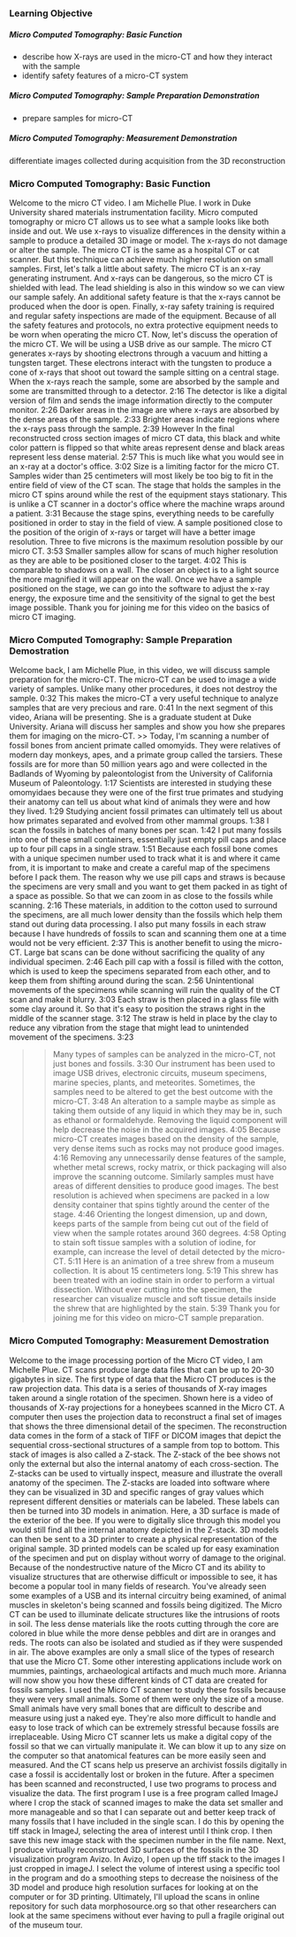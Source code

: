 
### Learning Objective

##### Micro Computed Tomography: Basic Function

- describe how X-rays are used in the micro-CT and how they interact with the sample
- identify safety features of a micro-CT system

##### Micro Computed Tomography: Sample Preparation Demonstration

- prepare samples for micro-CT

##### Micro Computed Tomography: Measurement Demonstration

differentiate images collected during acquisition from the 3D reconstruction

### Micro Computed Tomography: Basic Function

Welcome to the micro CT video. I am Michelle Plue. I work in Duke University shared materials instrumentation facility. Micro computed tomography or micro CT allows us to see what a sample looks like both inside and out. We use x-rays to visualize differences in the density within a sample to produce a detailed 3D image or model. The x-rays do not damage or alter the sample. The micro CT is the same as a hospital CT or cat scanner. But this technique can achieve much higher resolution on small samples. First, let's talk a little about safety. The micro CT is an x-ray generating instrument. And x-rays can be dangerous, so the micro CT is shielded with lead. The lead shielding is also in this window so we can view our sample safely. An additional safety feature is that the x-rays cannot be produced when the door is open. Finally, x-ray safety training is required and regular safety inspections are made of the equipment. Because of all the safety features and protocols, no extra protective equipment needs to be worn when operating the micro CT. Now, let's discuss the operation of the micro CT. We will be using a USB drive as our sample. The micro CT generates x-rays by shooting electrons through a vacuum and hitting a tungsten target. These electrons interact with the tungsten to produce a cone of x-rays that shoot out toward the sample sitting on a central stage. When the x-rays reach the sample, some are absorbed by the sample and some are transmitted through to a detector.
2:16
The detector is like a digital version of film and sends the image information directly to the computer monitor.
2:26
Darker areas in the image are where x-rays are absorbed by the dense areas of the sample.
2:33
Brighter areas indicate regions where the x-rays pass through the sample.
2:39
However In the final reconstructed cross section images of micro CT data, this black and white color pattern is flipped so that white areas represent dense and black areas represent less dense material.
2:57
This is much like what you would see in an x-ray at a doctor's office.
3:02
Size is a limiting factor for the micro CT. Samples wider than 25 centimeters will most likely be too big to fit in the entire field of view of the CT scan. The stage that holds the samples in the micro CT spins around while the rest of the equipment stays stationary. This is unlike a CT scanner in a doctor's office where the machine wraps around a patient.
3:31
Because the stage spins, everything needs to be carefully positioned in order to stay in the field of view. A sample positioned close to the position of the origin of x-rays or target will have a better image resolution. Three to five microns is the maximum resolution possible by our micro CT.
3:53
Smaller samples allow for scans of much higher resolution as they are able to be positioned closer to the target.
4:02
This is comparable to shadows on a wall. The closer an object is to a light source the more magnified it will appear on the wall. Once we have a sample positioned on the stage, we can go into the software to adjust the x-ray energy, the exposure time and the sensitivity of the signal to get the best image possible. Thank you for joining me for this video on the basics of micro CT imaging.

### Micro Computed Tomography: Sample Preparation Demostration
Welcome back, I am Michelle Plue, in this video, we will discuss sample preparation for the micro-CT. The micro-CT can be used to image a wide variety of samples. Unlike many other procedures, it does not destroy the sample.
0:32
This makes the micro-CT a very useful technique to analyze samples that are very precious and rare.
0:41
In the next segment of this video, Ariana will be presenting. She is a graduate student at Duke University. Ariana will discuss her samples and show you how she prepares them for imaging on the micro-CT. >> Today, I'm scanning a number of fossil bones from ancient primate called omomyids. They were relatives of modern day monkeys, apes, and a primate group called the tarsiers. These fossils are for more than 50 million years ago and were collected in the Badlands of Wyoming by paleontologist from the University of California Museum of Paleontology.
1:17
Scientists are interested in studying these omomyidaes because they were one of the first true primates and studying their anatomy can tell us about what kind of animals they were and how they lived.
1:29
Studying ancient fossil primates can ultimately tell us about how primates separated and evolved from other mammal groups.
1:38
I scan the fossils in batches of many bones per scan.
1:42
I put many fossils into one of these small containers, essentially just empty pill caps and place up to four pill caps in a single straw.
1:51
Because each fossil bone comes with a unique specimen number used to track what it is and where it came from, it is important to make and create a careful map of the specimens before I pack them. The reason why we use pill caps and straws is because the specimens are very small and you want to get them packed in as tight of a space as possible. So that we can zoom in as close to the fossils while scanning.
2:16
These materials, in addition to the cotton used to surround the specimens, are all much lower density than the fossils which help them stand out during data processing. I also put many fossils in each straw because I have hundreds of fossils to scan and scanning them one at a time would not be very efficient.
2:37
This is another benefit to using the micro-CT. Large bat scans can be done without sacrificing the quality of any individual specimen.
2:46
Each pill cap with a fossil is filled with the cotton, which is used to keep the specimens separated from each other, and to keep them from shifting around during the scan.
2:56
Unintentional movements of the specimens while scanning will ruin the quality of the CT scan and make it blurry.
3:03
Each straw is then placed in a glass file with some clay around it. So that it's easy to position the straws right in the middle of the scanner stage.
3:12
The straw is held in place by the clay to reduce any vibration from the stage that might lead to unintended movement of the specimens.
3:23
>> Many types of samples can be analyzed in the micro-CT, not just bones and fossils.
3:30
Our instrument has been used to image USB drives, electronic circuits, museum specimens, marine species, plants, and meteorites. Sometimes, the samples need to be altered to get the best outcome with the micro-CT.
3:48
An alteration to a sample maybe as simple as taking them outside of any liquid in which they may be in, such as ethanol or formaldehyde. Removing the liquid component will help decrease the noise in the acquired images.
4:05
Because micro-CT creates images based on the density of the sample, very dense items such as rocks may not produce good images.
4:16
Removing any unnecessarily dense features of the sample, whether metal screws, rocky matrix, or thick packaging will also improve the scanning outcome. Similarly samples must have areas of different densities to produce good images. The best resolution is achieved when specimens are packed in a low density container that spins tightly around the center of the stage.
4:46
Orienting the longest dimension, up and down, keeps parts of the sample from being cut out of the field of view when the sample rotates around 360 degrees.
4:58
Opting to stain soft tissue samples with a solution of iodine, for example, can increase the level of detail detected by the micro-CT.
5:11
Here is an animation of a tree shrew from a museum collection. It is about 15 centimeters long.
5:19
This shrew has been treated with an iodine stain in order to perform a virtual dissection. Without ever cutting into the specimen, the researcher can visualize muscle and soft tissue details inside the shrew that are highlighted by the stain.
5:39
Thank you for joining me for this video on micro-CT sample preparation.

### Micro Computed Tomography: Measurement Demostration
Welcome to the image processing portion of the Micro CT video, I am Michelle Plue. CT scans produce large data files that can be up to 20-30 gigabytes in size. The first type of data that the Micro CT produces is the raw projection data. This data is a series of thousands of X-ray images taken around a single rotation of the specimen. Shown here is a video of thousands of X-ray projections for a honeybees scanned in the Micro CT. A computer then uses the projection data to reconstruct a final set of images that shows the three dimensional detail of the specimen. The reconstruction data comes in the form of a stack of TIFF or DICOM images that depict the sequential cross-sectional structures of a sample from top to bottom. This stack of images is also called a Z-stack. The Z-stack of the bee shows not only the external but also the internal anatomy of each cross-section. The Z-stacks can be used to virtually inspect, measure and illustrate the overall anatomy of the specimen. The Z-stacks are loaded into software where they can be visualized in 3D and specific ranges of gray values which represent different densities or materials can be labeled. These labels can then be turned into 3D models in animation. Here, a 3D surface is made of the exterior of the bee. If you were to digitally slice through this model you would still find all the internal anatomy depicted in the Z-stack. 3D models can then be sent to a 3D printer to create a physical representation of the original sample. 3D printed models can be scaled up for easy examination of the specimen and put on display without worry of damage to the original. Because of the nondestructive nature of the Micro CT and its ability to visualize structures that are otherwise difficult or impossible to see, it has become a popular tool in many fields of research. You've already seen some examples of a USB and its internal circuitry being examined, of animal muscles in skeleton's being scanned and fossils being digitized. The Micro CT can be used to illuminate delicate structures like the intrusions of roots in soil. The less dense materials like the roots cutting through the core are colored in blue while the more dense pebbles and dirt are in oranges and reds. The roots can also be isolated and studied as if they were suspended in air. The above examples are only a small slice of the types of research that use the Micro CT. Some other interesting applications include work on mummies, paintings, archaeological artifacts and much much more. Arianna will now show you how these different kinds of CT data are created for fossils samples. I used the Micro CT scanner to study these fossils because they were very small animals. Some of them were only the size of a mouse. Small animals have very small bones that are difficult to describe and measure using just a naked eye. They're also more difficult to handle and easy to lose track of which can be extremely stressful because fossils are irreplaceable. Using Micro CT scanner lets us make a digital copy of the fossil so that we can virtually manipulate it. We can blow it up to any size on the computer so that anatomical features can be more easily seen and measured. And the CT scans help us preserve an archivist fossils digitally in case a fossil is accidentally lost or broken in the future. After a specimen has been scanned and reconstructed, I use two programs to process and visualize the data. The first program I use is a free program called ImageJ where I crop the stack of scanned images to make the data set smaller and more manageable and so that I can separate out and better keep track of many fossils that I have included in the single scan. I do this by opening the tiff stack in ImageJ, selecting the area of interest until I think crop. I then save this new image stack with the specimen number in the file name. Next, I produce virtually reconstructed 3D surfaces of the fossils in the 3D visualization program Avizo. In Avizo, I open up the tiff stack to the images I just cropped in imageJ. I select the volume of interest using a specific tool in the program and do a smoothing steps to decrease the noisiness of the 3D model and produce high resolution surfaces for looking at on the computer or for 3D printing. Ultimately, I'll upload the scans in online repository for such data morphosource.org so that other researchers can look at the same specimens without ever having to pull a fragile original out of the museum tour.
